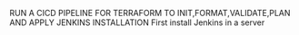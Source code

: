 RUN A CICD PIPELINE FOR TERRAFORM TO INIT,FORMAT,VALIDATE,PLAN AND APPLY
JENKINS INSTALLATION 
First install Jenkins in a server 

